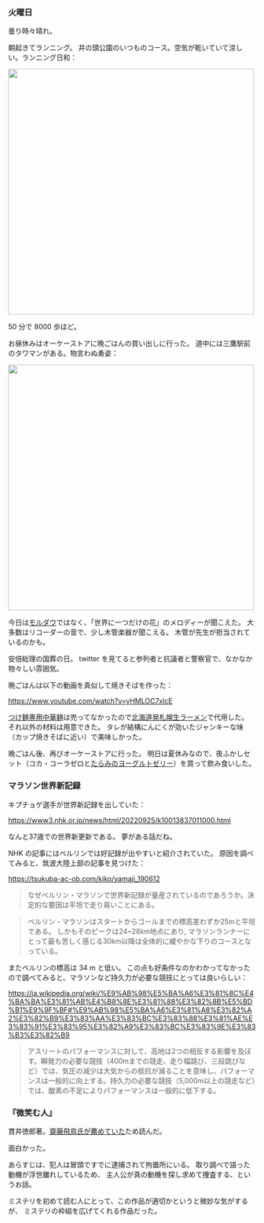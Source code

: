 ### 火曜日

曇り時々晴れ。

朝起きてランニング。
井の頭公園のいつものコース。空気が乾いていて涼しい。ランニング日和：

<img src="https://i.imgur.com/sr3sBkS.jpg" width="500">

50 分で 8000 歩ほど。

お昼休みはオーケーストアに晩ごはんの買い出しに行った。
道中には三鷹駅前のタワマンがある。物言わぬ勇姿：

<img src="https://i.imgur.com/9pEWRah.jpg" width="500">

今日は[モルダウ](https://github.com/toasa/diary/blob/main/2022/09/21.md#%E6%B0%B4%E6%9B%9C%E6%97%A5)ではなく、「世界に一つだけの花」のメロディーが聞こえた。
大多数はリコーダーの音で、少し木管楽器が聞こえる。
木管が先生が担当されているのかも。

安倍総理の国葬の日。
twitter を見てると参列者と抗議者と警察官で、なかなか物々しい雰囲気。

晩ごはんは以下の動画を真似して焼きそばを作った：

https://www.youtube.com/watch?v=yHMLOC7xlcE

[つけ麺専用中華麺](https://www.maruchan.co.jp/products/search/302664.html)は売ってなかったので[北海道発札幌生ラーメン](https://www.kikusui-ltd.co.jp/product/raw/853/)で代用した。
それ以外の材料は用意できた。
タレが結構にんにくが効いたジャンキーな味（カップ焼きそばに近い）で美味しかった。

晩ごはん後、再びオーケーストアに行った。
明日は夏休みなので、夜ふかしセット（コカ・コーラゼロと[たらみのヨーグルトゼリー](https://www.tarami.co.jp/jellys/jellys-taraminodossari/natadeyg.html)）を買って飲み食いした。

### マラソン世界新記録

キプチョゲ選手が世界新記録を出していた：

https://www3.nhk.or.jp/news/html/20220925/k10013837011000.html

なんと37歳での世界新更新である。
夢がある話だね。

NHK の記事にはベルリンでは好記録が出やすいと紹介されていた。
原因を調べてみると、筑波大陸上部の記事を見つけた：

https://tsukuba-ac-ob.com/kiko/yamaji_190612

> なぜベルリン・マラソンで世界新記録が量産されているのであろうか。決定的な要因は平坦で走り易いことにある。

> ベルリン・マラソンはスタートからゴールまでの標高差わずか25mと平坦である。
しかもそのピークは24~28km地点にあり, マラソンランナーにとって最も苦しく感じる30km以降は全体的に緩やかな下りのコースとなっている。

またベルリンの標高は 34 m と低い。
この点も好条件なのかわかってなかったので調べてみると、マラソンなど持久力が必要な競技にとっては良いらしい：

https://ja.wikipedia.org/wiki/%E9%AB%98%E5%BA%A6%E3%81%8C%E4%BA%BA%E3%81%AB%E4%B8%8E%E3%81%88%E3%82%8B%E5%BD%B1%E9%9F%BF#%E9%AB%98%E5%BA%A6%E3%81%A8%E3%82%A2%E3%82%B9%E3%83%AA%E3%83%BC%E3%83%88%E3%81%AE%E3%83%91%E3%83%95%E3%82%A9%E3%83%BC%E3%83%9E%E3%83%B3%E3%82%B9

> アスリートのパフォーマンスに対して、高地は2つの相反する影響を及ぼす。瞬発力の必要な競技（400mまでの競走、走り幅跳び、三段跳びなど）では、気圧の減少は大気からの抵抗が減ることを意味し、パフォーマンスは一般的に向上する。持久力の必要な競技（5,000m以上の競走など）では、酸素の不足によりパフォーマンスは一般的に低下する。

### 『微笑む人』

貫井徳郎著。[齋藤飛鳥氏が薦めていた](https://news.dwango.jp/idol/14116-1601)ため読んだ。

面白かった。

あらすじは、犯人は冒頭ですでに逮捕されて拘置所にいる。
取り調べで語った動機が浮世離れしているため、
主人公が真の動機を探し求めて捜査する、というお話。

ミステリを初めて読む人にとって、この作品が適切かというと微妙な気がするが、
ミステリの枠組を広げてくれる作品だった。